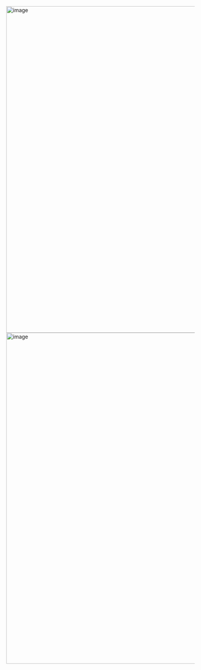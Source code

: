 <img width="1919" height="871" alt="image" src="https://github.com/user-attachments/assets/a1e090ff-0040-432d-a197-08a28f7d0ffd" />

<img width="1919" height="883" alt="image" src="https://github.com/user-attachments/assets/ee019dd8-0506-4c8c-a376-dd97dfa564e7" />

